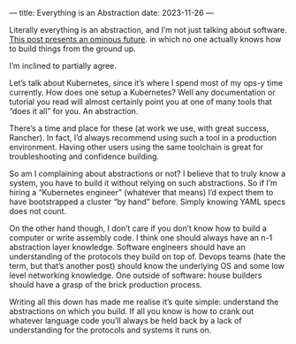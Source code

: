 —
title: Everything is an Abstraction
date: 2023-11-26
—

Literally everything is an abstraction, and I’m not just talking about software. [This post presents an ominous future](https://unixsheikh.com/articles/we-have-used-too-many-levels-of-abstractions-and-now-the-future-looks-bleak.html). in which no one actually knows how to build things from the ground up.

I’m inclined to partially agree.

Let’s talk about Kubernetes, since it’s where I spend most of my ops-y time currently. How does one setup a Kubernetes? Well any documentation or tutorial you read will almost certainly point you at one of many tools that “does it all” for you. An abstraction.

There’s a time and place for these (at work we use, with great success, Rancher). In fact, I’d always recommend using such a tool in a production environment. Having other users using the same toolchain is great for troubleshooting and confidence building.

So am I complaining about abstractions or not? I believe that to truly know a system, you have to build it without relying on such abstractions. So if I’m hiring a “Kubernetes engineer” (whatever that means) I’d expect them to have bootstrapped a cluster “by hand” before. Simply knowing YAML specs does not count.

On the other hand though, I don’t care if you don’t know how to build a computer or write assembly code. I think one should always have  an n-1 abstraction layer knowledge. Software engineers should have an understanding of the protocols they build on top of. Devops teams (hate the term, but that’s another post) should know the underlying OS and some low level networking knowledge. One outside of software: house builders should have a grasp of the brick production process.

Writing all this down has made me realise it’s quite simple: understand the abstractions on which you build. If all you know is how to crank out whatever language code you’ll always be held back by a lack of understanding for the protocols and systems it runs on.